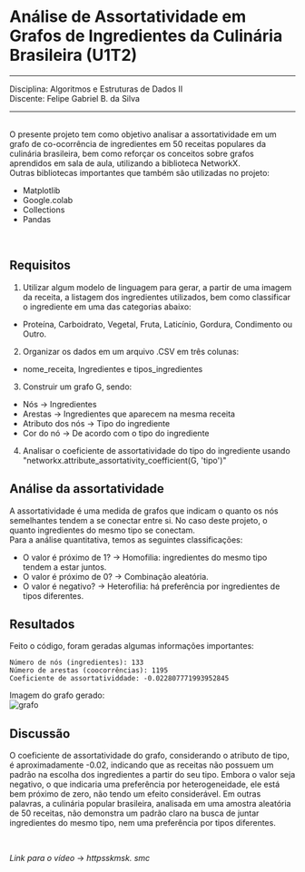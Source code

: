 # Análise de Assortatividade em Grafos de Ingredientes da Culinária Brasileira (U1T2)
---
Disciplina: Algoritmos e Estruturas de Dados II
</br>Discente: Felipe Gabriel B. da Silva

---
</br>
O presente projeto tem como objetivo analisar a assortatividade em um grafo de co-ocorrência de ingredientes em 50 receitas populares da culinária brasileira, bem como reforçar os conceitos sobre grafos aprendidos em sala de aula, utilizando a biblioteca NetworkX. 
</br>
Outras bibliotecas importantes que também são utilizadas no projeto:

*   Matplotlib
*   Google.colab
*   Collections
*   Pandas
</br>

## Requisitos
1. Utilizar algum modelo de linguagem para gerar, a partir de uma imagem da receita, a listagem dos ingredientes utilizados, bem como classificar o ingrediente em uma das categorias abaixo:
  - Proteína, Carboidrato, Vegetal, Fruta, Laticínio, Gordura, Condimento ou Outro.
2. Organizar os dados em um arquivo .CSV em três colunas:
  - nome_receita, Ingredientes e tipos_ingredientes
3. Construir um grafo G, sendo:
  - Nós -> Ingredientes
  - Arestas -> Ingredientes que aparecem na mesma receita
  - Atributo dos nós -> Tipo do ingrediente
  - Cor do nó -> De acordo com o tipo do ingrediente
4. Analisar o coeficiente de assortatividade do tipo do ingrediente usando "networkx.attribute_assortativity_coefficient(G, 'tipo')"
## Análise da assortatividade

A assortatividade é uma medida de grafos que indicam o quanto os nós semelhantes tendem a se conectar entre si. No caso deste projeto, o quanto ingredientes do mesmo tipo se conectam. 
</br>
Para a análise quantitativa, temos as seguintes classificações:

- O valor é próximo de 1? → Homofilia: ingredientes do mesmo tipo tendem a estar juntos.
- O valor é próximo de 0? → Combinação aleatória.
- O valor é negativo? → Heterofilia: há preferência por ingredientes de tipos diferentes.

## Resultados

Feito o código, foram geradas algumas informações importantes:
```
Número de nós (ingredientes): 133
Número de arestas (coocorrências): 1195
Coeficiente de assortatividdade: -0.022807771993952845
```
Imagem do grafo gerado:
</br>
![grafo](https://github.com/user-attachments/assets/b7ad1cde-9207-452f-bc92-9e36cd0acf7f)

## Discussão 
O coeficiente de assortatividade do grafo, considerando o atributo de tipo, é aproximadamente -0.02, indicando que as receitas não possuem um padrão na escolha dos ingredientes a partir do seu tipo. Embora o valor seja negativo, o que indicaria uma preferência por heterogeneidade, ele está bem próximo de zero, não tendo um efeito considerável. Em outras palavras, a culinária popular brasileira, analisada em uma amostra aleatória de 50 receitas, não demonstra um padrão claro na busca de juntar ingredientes do mesmo tipo, nem uma preferência por tipos diferentes.

</br>

_Link para o vídeo_ -> _httpsskmsk. smc_
